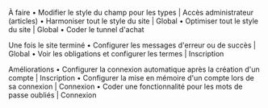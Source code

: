 À faire
• Modifier le style du champ pour les types | Accès administrateur (articles)
• Harmoniser tout le style du site | Global
• Optimiser tout le style du site | Global
• Coder le tunnel d'achat

Une fois le site terminé
• Configurer les messages d'erreur ou de succès | Global
• Voir les obligations et configurer les termes | Inscription

Améliorations
• Configurer la connexion automatique après la création d'un compte | Inscription
• Configurer la mise en mémoire d'un compte lors de sa connexion | Connexion
• Coder une fonctionnalité pour les mots de passe oubliés | Connexion
